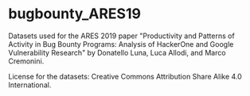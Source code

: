 # bugbounty_ARES19
Datasets used for the ARES 2019 paper "Productivity and Patterns of Activity in Bug Bounty Programs: Analysis of HackerOne and Google Vulnerability Research" by Donatello Luna, Luca Allodi, and Marco Cremonini.

License for the datasets: Creative Commons Attribution Share Alike 4.0 International.
